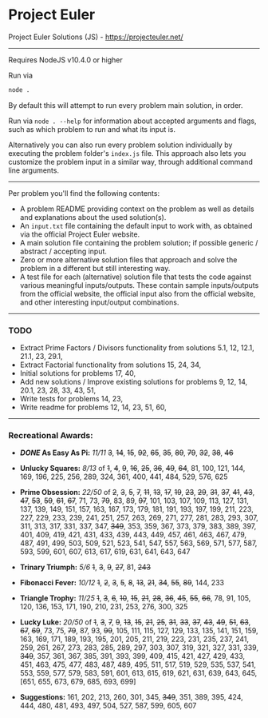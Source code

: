 # Project Euler
Project Euler Solutions (JS) - https://projecteuler.net/

---

Requires NodeJS v10.4.0 or higher

Run via
```bash
node .
```
By default this will attempt to run every problem main solution, in order.

Run via `node . --help` for information about accepted arguments and flags, such as which problem to run and what its input is.

Alternatively you can also run every problem solution individually by executing the problem folder's `index.js` file.
This approach also lets you customize the problem input in a similar way, through additional command line arguments.

---

Per problem you'll find the following contents:
- A problem README providing context on the problem as well as details and explanations about the used solution(s).
- An `input.txt` file containing the default input to work with, as obtained via the official Project Euler website.
- A main solution file containing the problem solution; if possible generic / abstract / accepting input.
- Zero or more alternative solution files that approach and solve the problem in a different but still interesting way.
- A test file for each (alternative) solution file that tests the code against various meaningful inputs/outputs.
  These contain sample inputs/outputs from the official website, the official input also from the official website, and other interesting input/output combinations.

---

### TODO

- Extract Prime Factors / Divisors functionality from solutions 5.1, 12, 12.1, 21.1, 23, 29.1, 
- Extract Factorial functionality from solutions 15, 24, 34, 
- Initial solutions for problems 17, 40, 
- Add new solutions / Improve existing solutions for problems 9, 12, 14, 20.1, 23, 28, 33, 43, 51, 
- Write tests for problems 14, 23, 
- Write readme for problems 12, 14, 23, 51, 60, 

---

### Recreational Awards:
- ***DONE* As Easy As Pi:** *11/11* ~~3~~, ~~14~~, ~~15~~, ~~92~~, ~~65~~, ~~35~~, ~~89~~, ~~79~~, ~~32~~, ~~38~~, ~~46~~
- **Unlucky Squares:** *8/13* of ~~1~~, ~~4~~, ~~9~~, ~~16~~, ~~25~~, ~~36~~, ~~49~~, ~~64~~, 81, 100, 121, 144, 169, 196, 225, 256, 289, 324, 361, 400, 441, 484, 529, 576, 625
- **Prime Obsession:** *22/50* of ~~2~~, ~~3~~, ~~5~~, ~~7~~, ~~11~~, ~~13~~, ~~17~~, ~~19~~, ~~23~~, ~~29~~, ~~31~~, ~~37~~, ~~41~~, ~~43~~, ~~47~~, ~~53~~, ~~59~~, ~~61~~, ~~67~~, 71, 73, ~~79~~, 83, 89, ~~97~~, 101, 103, 107, 109, 113, 127, 131, 137, 139, 149, 151, 157, 163, 167, 173, 179, 181, 191, 193, 197, 199, 211, 223, 227, 229, 233, 239, 241, 251, 257, 263, 269, 271, 277, 281, 283, 293, 307, 311, 313, 317, 331, 337, 347, ~~349~~, 353, 359, 367, 373, 379, 383, 389, 397, 401, 409, 419, 421, 431, 433, 439, 443, 449, 457, 461, 463, 467, 479, 487, 491, 499, 503, 509, 521, 523, 541, 547, 557, 563, 569, 571, 577, 587, 593, 599, 601, 607, 613, 617, 619, 631, 641, 643, 647
- **Trinary Triumph:** *5/6* ~~1~~, ~~3~~, ~~9~~, ~~27~~, 81, ~~243~~
- **Fibonacci Fever:** *10/12* ~~1~~, ~~2~~, ~~3~~, ~~5~~, ~~8~~, ~~13~~, ~~21~~, ~~34~~, ~~55~~, ~~89~~, 144, 233
- **Triangle Trophy:** *11/25* ~~1~~, ~~3~~, ~~6~~, ~~10~~, ~~15~~, ~~21~~, ~~28~~, ~~36~~, ~~45~~, ~~55~~, ~~66~~, 78, 91, 105, 120, 136, 153, 171, 190, 210, 231, 253, 276, 300, 325
- **Lucky Luke:** *20/50* of ~~1~~, ~~3~~, ~~7~~, ~~9~~, ~~13~~, ~~15~~, ~~21~~, ~~25~~, ~~31~~, ~~33~~, ~~37~~, ~~43~~, ~~49~~, ~~51~~, ~~63~~, ~~67~~, ~~69~~, 73, 75, ~~79~~, 87, 93, ~~99~~, 105, 111, 115, 127, 129, 133, 135, 141, 151, 159, 163, 169, 171, 189, 193, 195, 201, 205, 211, 219, 223, 231, 235, 237, 241, 259, 261, 267, 273, 283, 285, 289, 297, 303, 307, 319, 321, 327, 331, 339, ~~349~~, 357, 361, 367, 385, 391, 393, 399, 409, 415, 421, 427, 429, 433, 451, 463, 475, 477, 483, 487, 489, 495, 511, 517, 519, 529, 535, 537, 541, 553, 559, 577, 579, 583, 591, 601, 613, 615, 619, 621, 631, 639, 643, 645, [651, 655, 673, 679, 685, 693, 699]

- **Suggestions:** 161, 202, 213, 260, 301, 345, ~~349~~, 351, 389, 395, 424, 444, 480, 481, 493, 497, 504, 527, 587, 599, 605, 607
